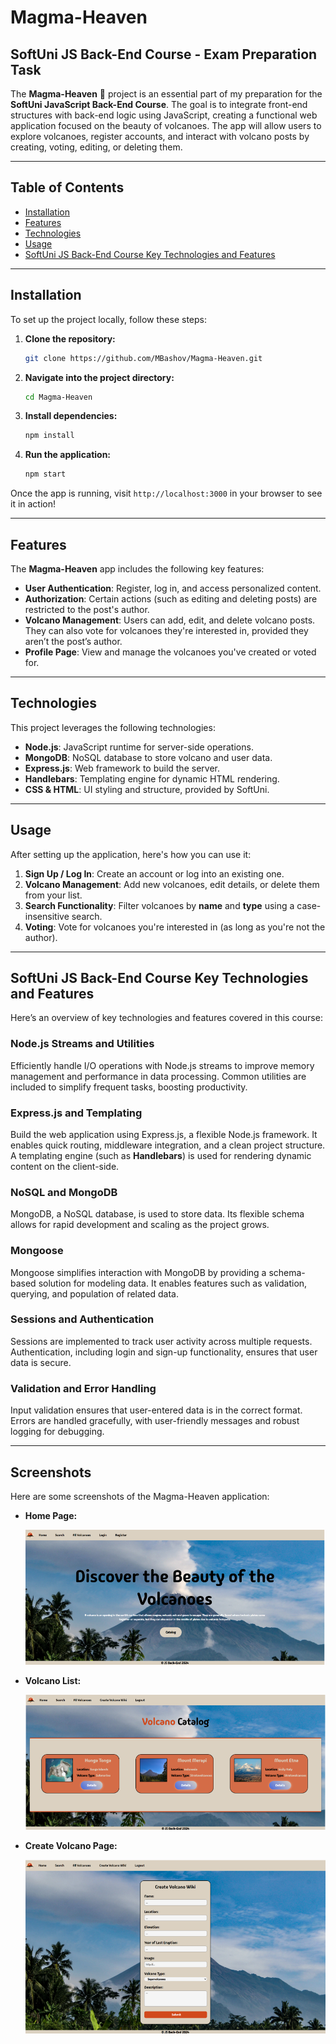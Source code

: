 # Magma-Heaven

## SoftUni JS Back-End Course - Exam Preparation Task

The **Magma-Heaven** 🌋 project is an essential part of my preparation for the **SoftUni JavaScript Back-End Course**. The goal is to integrate front-end structures with back-end logic using JavaScript, creating a functional web application focused on the beauty of volcanoes. The app will allow users to explore volcanoes, register accounts, and interact with volcano posts by creating, voting, editing, or deleting them.

---

## Table of Contents

- [Installation](#installation)
- [Features](#features)
- [Technologies](#technologies)
- [Usage](#usage)
- [SoftUni JS Back-End Course Key Technologies and Features](#softuni-js-back-end-course-key-technologies-and-features)

---

## Installation

To set up the project locally, follow these steps:

1. **Clone the repository:**
    ```bash
    git clone https://github.com/MBashov/Magma-Heaven.git
    ```

2. **Navigate into the project directory:**
    ```bash
    cd Magma-Heaven
    ```

3. **Install dependencies:**
    ```bash
    npm install
    ```

4. **Run the application:**
    ```bash
    npm start
    ```

Once the app is running, visit `http://localhost:3000` in your browser to see it in action!

---

## Features

The **Magma-Heaven** app includes the following key features:

- **User Authentication**: Register, log in, and access personalized content.
- **Authorization**: Certain actions (such as editing and deleting posts) are restricted to the post's author.
- **Volcano Management**: Users can add, edit, and delete volcano posts. They can also vote for volcanoes they're interested in, provided they aren’t the post’s author.
- **Profile Page**: View and manage the volcanoes you've created or voted for.

---

## Technologies

This project leverages the following technologies:

- **Node.js**: JavaScript runtime for server-side operations.
- **MongoDB**: NoSQL database to store volcano and user data.
- **Express.js**: Web framework to build the server.
- **Handlebars**: Templating engine for dynamic HTML rendering.
- **CSS & HTML**: UI styling and structure, provided by SoftUni.

---

## Usage

After setting up the application, here's how you can use it:

1. **Sign Up / Log In**: Create an account or log into an existing one.
2. **Volcano Management**: Add new volcanoes, edit details, or delete them from your list.
4. **Search Functionality**: Filter volcanoes by **name** and **type** using a case-insensitive search.
5. **Voting**: Vote for volcanoes you're interested in (as long as you're not the author).

---

## SoftUni JS Back-End Course Key Technologies and Features  

Here’s an overview of key technologies and features covered in this course:

### **Node.js Streams and Utilities**  
Efficiently handle I/O operations with Node.js streams to improve memory management and performance in data processing. Common utilities are included to simplify frequent tasks, boosting productivity.

### **Express.js and Templating**  
Build the web application using Express.js, a flexible Node.js framework. It enables quick routing, middleware integration, and a clean project structure. A templating engine (such as **Handlebars**) is used for rendering dynamic content on the client-side.

### **NoSQL and MongoDB**  
MongoDB, a NoSQL database, is used to store data. Its flexible schema allows for rapid development and scaling as the project grows.

### **Mongoose**  
Mongoose simplifies interaction with MongoDB by providing a schema-based solution for modeling data. It enables features such as validation, querying, and population of related data.

### **Sessions and Authentication**  
Sessions are implemented to track user activity across multiple requests. Authentication, including login and sign-up functionality, ensures that user data is secure.

### **Validation and Error Handling**  
Input validation ensures that user-entered data is in the correct format. Errors are handled gracefully, with user-friendly messages and robust logging for debugging.

---

## Screenshots

Here are some screenshots of the Magma-Heaven application:

- **Home Page:**

    ![Home Page Screenshot](./images/home-page.png)

- **Volcano List:**

    ![Volcano List Screenshot](./images/catalog-page.png)

- **Create Volcano Page:**

    ![Create Volcano Page Screenshot](./images/create-page.png)
